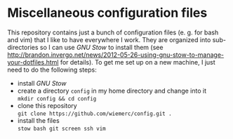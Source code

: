 # Miscellaneous configuration files

This repository contains just a bunch of configuration files (e. g. for bash and vim) that I like to have everywhere I work. They are organized into sub-directories so I can use _GNU Stow_ to install them (see <http://brandon.invergo.net/news/2012-05-26-using-gnu-stow-to-manage-your-dotfiles.html> for details). To get me set up on a new machine, I just need to do the following steps:

* install _GNU Stow_
* create a directory `config` in my home directory and change into it  
    `mkdir config && cd config`
* clone this repository  
    `git clone https://github.com/wiemerc/config.git .`
* install the files  
    `stow bash git screen ssh vim`
